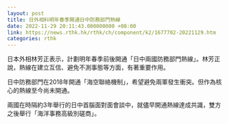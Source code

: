 ```yaml
---
layout: post
title: 日外相料明年春季開通日中防務部門熱線
date: 2022-11-29 20:11:43.000000000 +08:00
link: https://news.rthk.hk/rthk/ch/component/k2/1677702-20221129.htm
categories: rthk
---
```


日本外相林芳正表示，計劃明年春季前後開通「日中兩國防務部門熱線」。林芳正說，熱線在建立互信、避免不測事態等方面，有著重要作用。

日中防務部門在2018年開通「海空聯絡機制」，希望避免兩軍發生衝突。但作為核心的熱線至今尚未開通。

兩國在時隔約3年舉行的日中首腦面對面會談中，就儘早開通熱線達成共識，雙方之後舉行「海洋事務高級別磋商」。
